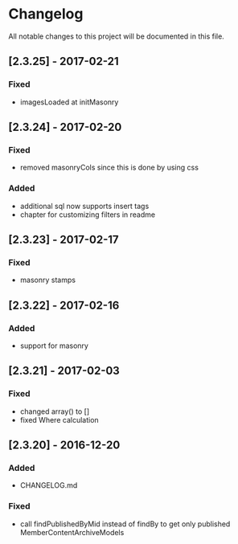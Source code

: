 # Changelog
All notable changes to this project will be documented in this file.

## [2.3.25] - 2017-02-21

### Fixed
- imagesLoaded at initMasonry

## [2.3.24] - 2017-02-20

### Fixed

- removed masonryCols since this is done by using css

### Added
- additional sql now supports insert tags
- chapter for customizing filters in readme

## [2.3.23] - 2017-02-17

### Fixed
- masonry stamps

## [2.3.22] - 2017-02-16

### Added
- support for masonry

## [2.3.21] - 2017-02-03

### Fixed
- changed array() to []
- fixed Where calculation

## [2.3.20] - 2016-12-20

### Added
- CHANGELOG.md

### Fixed
- call findPublishedByMid instead of findBy to get only published MemberContentArchiveModels
